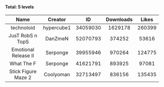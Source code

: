 #### Total: 5 levels

| Name | Creator | ID | Downloads | Likes |
|:---:|:---:|:---:|:---:|:---:|
| technoloid | hypercube1 | 34059030 | 1629178 | 260399
| JusT RobS n TopS | DanZmeN | 52070793 | 374252 | 53616
| Emotional Release II | Serponge | 39955946 | 970264 | 124775
| What The F | Serponge | 41621791 | 893925 | 97081
| Stick Figure Maze 2 | Coolyoman | 32713497 | 836156 | 135435
